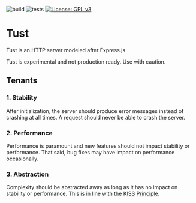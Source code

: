 ![build](https://github.com/TylerCorkill/tust-server/actions/workflows/build.yml/badge.svg)
![tests](https://github.com/TylerCorkill/tust-server/actions/workflows/tests.yml/badge.svg)
[![License: GPL v3](https://img.shields.io/badge/License-GPLv3-blue.svg)](https://www.gnu.org/licenses/gpl-3.0)

# Tust
Tust is an HTTP server modeled after Express.js

Tust is experimental and not production ready. Use with caution.

## Tenants
### 1. Stability
After initialization, the server should produce error messages instead of crashing at all times. A request should never be able to crash the server.

### 2. Performance
Performance is paramount and new features should not impact stability or performance. That said, bug fixes may have impact on performance occasionally.

### 3. Abstraction
Complexity should be abstracted away as long as it has no impact on stability or performance. This is in line with the [KISS Principle](https://en.wikipedia.org/wiki/KISS_principle).
